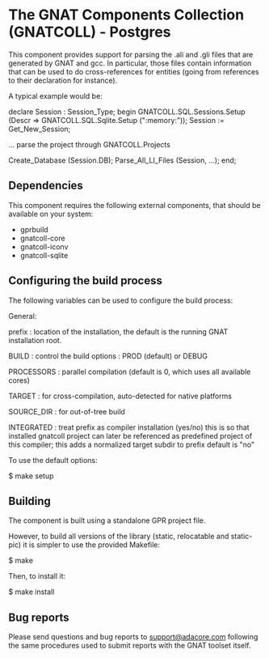 The GNAT Components Collection (GNATCOLL) - Postgres
====================================================

This component provides support for parsing the .ali and .gli files that
are generated by GNAT and gcc. In particular, those files contain
information that can be used to do cross-references for entities (going
from references to their declaration for instance).

A typical example would be:

declare
   Session : Session_Type;
begin
   GNATCOLL.SQL.Sessions.Setup
      (Descr   => GNATCOLL.SQL.Sqlite.Setup (":memory:"));
   Session := Get_New_Session;

   ... parse the project through GNATCOLL.Projects

   Create_Database (Session.DB);
   Parse_All_LI_Files (Session, ...);
 end;

Dependencies
------------

This component requires the following external components, that should be
available on your system:

- gprbuild
- gnatcoll-core
- gnatcoll-iconv
- gnatcoll-sqlite

Configuring the build process
-----------------------------

The following variables can be used to configure the build process:

General:

   prefix     : location of the installation, the default is the running
                GNAT installation root.

   BUILD      : control the build options : PROD (default) or DEBUG

   PROCESSORS : parallel compilation (default is 0, which uses all available
                cores)

   TARGET     : for cross-compilation, auto-detected for native platforms

   SOURCE_DIR : for out-of-tree build

   INTEGRATED : treat prefix as compiler installation (yes/no)
                this is so that installed gnatcoll project can later be
                referenced as predefined project of this compiler;
                this adds a normalized target subdir to prefix
                default is "no"

To use the default options:

   $ make setup

Building
--------

The component is built using a standalone GPR project file.

However, to build all versions of the library (static, relocatable and
static-pic) it is simpler to use the provided Makefile:

$ make

Then, to install it:

$ make install


Bug reports
-----------

Please send questions and bug reports to support@adacore.com following
the same procedures used to submit reports with the GNAT toolset itself.
